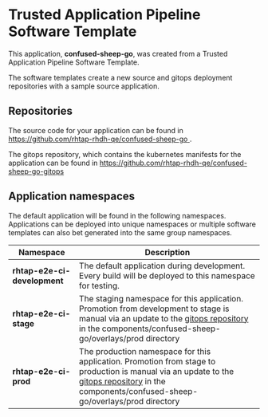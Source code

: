 # Trusted Application Pipeline Software Template

This application, **confused-sheep-go**, was created from a Trusted Application Pipeline Software Template.

The software templates create a new source and gitops deployment repositories with a sample source application. 

## Repositories

The source code for your application can be found in [https://github.com/rhtap-rhdh-qe/confused-sheep-go ](https://github.com/rhtap-rhdh-qe/confused-sheep-go ).
 
The gitops repository, which contains the kubernetes manifests for the application can be found in 
[https://github.com/rhtap-rhdh-qe/confused-sheep-go-gitops ](https://github.com/rhtap-rhdh-qe/confused-sheep-go-gitops ) 

## Application namespaces 

The default application will be found in the following namespaces. Applications can be deployed into unique namespaces or multiple software templates can also bet generated into the same group namespaces.  

|  Namespace   |  Description   |  
| -------- | -------- |   
| **rhtap-e2e-ci-development** | The default application during development. Every build will be deployed to this namespace for testing. | 
| **rhtap-e2e-ci-stage** | The staging namespace for this application. Promotion from development to stage is manual via an update to the [gitops repository](https://github.com/rhtap-rhdh-qe/confused-sheep-go-gitops ) in the components/confused-sheep-go/overlays/prod directory |  
| **rhtap-e2e-ci-prod** | The production namespace for this application. Promotion from stage to production is manual via an update to the [gitops repository](https://github.com/rhtap-rhdh-qe/confused-sheep-go-gitops ) in the components/confused-sheep-go/overlays/prod directory | 